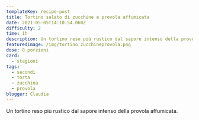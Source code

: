 ```yaml
---
templateKey: recipe-post
title: Tortino salato di zucchine e provola affumicata
date: 2021-05-05T14:10:54.060Z
difficulty: 2
time: 1h
description: Un tortino reso più rustico dal sapore intenso della provola affumicata.
featuredimage: /img/tortino_zucchineprovola.png
dose: 8 porzioni
card:
  - stagioni
tags:
  - secondi
  - torta
  - zucchina
  - provola
blogger: Claudia
---
```

Un tortino reso più rustico dal sapore intenso della provola affumicata.